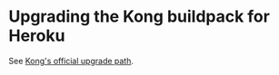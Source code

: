 Upgrading the Kong buildpack for Heroku
=======================================
See [Kong's official upgrade path](https://github.com/Kong/kong/blob/master/UPGRADE.md).
